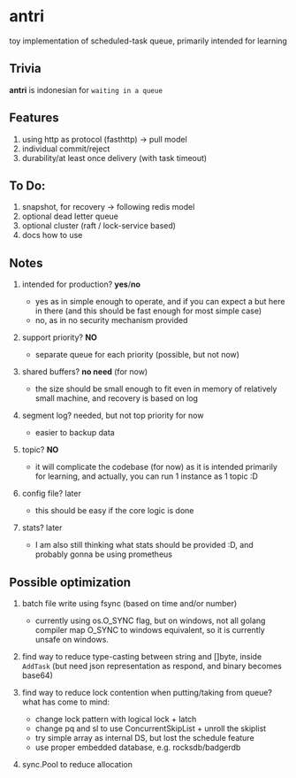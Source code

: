 # antri
toy implementation of scheduled-task queue, primarily intended for learning

Trivia
------------------------------------------------------
**antri** is indonesian for `waiting in a queue`

Features
-------------------------------------------------------

1. using http as protocol (fasthttp) -> pull model
2. individual commit/reject
3. durability/at least once delivery (with task timeout)

To Do:
------------------------------------------------------

1. snapshot, for recovery -> following redis model
2. optional dead letter queue
3. optional cluster (raft / lock-service based)
4. docs how to use

Notes
------------------------------------------------------

1. intended for production? **yes**/**no**

    * yes as in simple enough to operate, and if you can expect a but here in there (and this should be fast enough for most simple case)
    * no, as in no security mechanism provided

2. support priority? **NO**

    * separate queue for each priority (possible, but not now)

3. shared buffers? **no need** (for now)

    * the size should be small enough to fit even in memory of relatively small machine, and recovery is based on log

4. segment log? needed, but not top priority for now

    * easier to backup data

5. topic? **NO**

    * it will complicate the codebase (for now) as it is intended primarily for learning, and actually, you can run 1 instance as 1 topic :D

6. config file? later

    * this should be easy if the core logic is done

7. stats? later

    * I am also still thinking what stats should be provided :D, and probably gonna be using prometheus

Possible optimization
------------------------------------------------------------------------

1. batch file write using fsync (based on time and/or number)

    * currently using os.O_SYNC flag, but on windows, not all golang compiler map O_SYNC to windows equivalent, so it is currently unsafe on windows.

2. find way to reduce type-casting between string and []byte, inside `AddTask` (but need json representation as respond, and binary becomes base64)
3. find way to reduce lock contention when putting/taking from queue? what has come to mind:

    * change lock pattern with logical lock + latch
    * change pq and sl to use ConcurrentSkipList + unroll the skiplist
    * try simple array as internal DS, but lost the schedule feature
    * use proper embedded database, e.g. rocksdb/badgerdb

4. sync.Pool to reduce allocation
